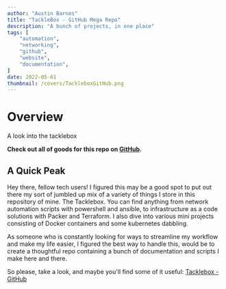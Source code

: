 ```yaml
---
author: "Austin Barnes"
title: "TackleBox - GitHub Mega Repo"
description: "A bunch of projects, in one place"
tags: [
    "automation",
    "networking",
    "github",
    "website",
    "documentation",
]
date: 2022-05-01
thumbnail: /covers/TackleboxGitHub.png
---
```


# Overview
A look into the tacklebox

**Check out all of goods for this repo on [GitHub](https://github.com/Cinderblook/tacklebox).**

## A Quick Peak

Hey there, fellow tech users! I figured this may be a good spot to put out there my sort of jumbled up mix of a variety of things I store in this repository of mine. The Tacklebox. You can find anything from network automation scripts with powershell and ansible, to infrastructure as a code solutions with Packer and Terraform. I also dive into various mini projects consisting of Docker containers and some kubernetes dabbling.

As someone who is constantly looking for ways to streamline my workflow and make my life easier, I figured the best way to handle this, would be to create a thoughtful repo containing a bunch of documentation and scripts I make here and there.

So please, take a look, and maybe you'll find some of it useful: [Tacklebox - GitHub](https://github.com/Cinderblook/tacklebox)